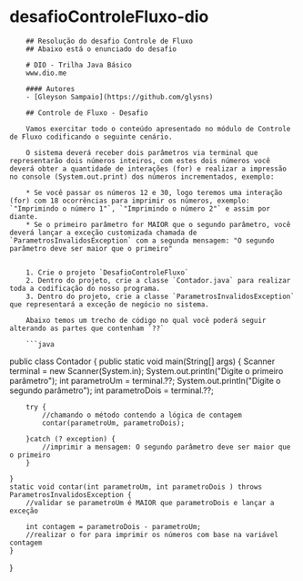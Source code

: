 # desafioControleFluxo-dio

        ## Resolução do desafio Controle de Fluxo
        ## Abaixo está o enunciado do desafio

        # DIO - Trilha Java Básico
        www.dio.me

        #### Autores
        - [Gleyson Sampaio](https://github.com/glysns)

        ## Controle de Fluxo - Desafio

        Vamos exercitar todo o conteúdo apresentado no módulo de Controle de Fluxo codificando o seguinte cenário.

        O sistema deverá receber dois parâmetros via terminal que representarão dois números inteiros, com estes dois números você deverá obter a quantidade de interações (for) e realizar a impressão no console (System.out.print) dos números incrementados, exemplo:

        * Se você passar os números 12 e 30, logo teremos uma interação (for) com 18 ocorrências para imprimir os números, exemplo: `"Imprimindo o número 1"`, `"Imprimindo o número 2"` e assim por diante.
        * Se o primeiro parâmetro for MAIOR que o segundo parâmetro, você deverá lançar a exceção customizada chamada de `ParametrosInvalidosException` com a segunda mensagem: "O segundo parâmetro deve ser maior que o primeiro"


        1. Crie o projeto `DesafioControleFluxo`
        2. Dentro do projeto, crie a classe `Contador.java` para realizar toda a codificação do nosso programa.
        3. Dentro do projeto, crie a classe `ParametrosInvalidosException` que representará a exceção de negócio no sistema.

        Abaixo temos um trecho de código no qual você poderá seguir alterando as partes que contenham `??`

        ```java
public class Contador {
    public static void main(String[] args) {
        Scanner terminal = new Scanner(System.in);
        System.out.println("Digite o primeiro parâmetro");
        int parametroUm = terminal.??;
        System.out.println("Digite o segundo parâmetro");
        int parametroDois = terminal.??;

        try {
            //chamando o método contendo a lógica de contagem
            contar(parametroUm, parametroDois);

        }catch (? exception) {
            //imprimir a mensagem: O segundo parâmetro deve ser maior que o primeiro
        }

    }
    static void contar(int parametroUm, int parametroDois ) throws ParametrosInvalidosException {
        //validar se parametroUm é MAIOR que parametroDois e lançar a exceção

        int contagem = parametroDois - parametroUm;
        //realizar o for para imprimir os números com base na variável contagem
    }
}
```
